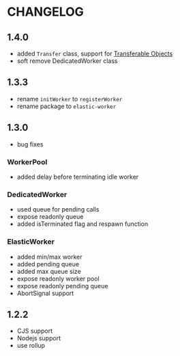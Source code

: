 # CHANGELOG

## 1.4.0

- added `Transfer` class, support for [Transferable Objects](https://developer.mozilla.org/en-US/docs/Web/API/Web_Workers_API/Transferable_objects)
- soft remove DedicatedWorker class

## 1.3.3

- rename `initWorker` to `registerWorker`
- rename package to `elastic-worker`

## 1.3.0

- bug fixes

### WorkerPool

- added delay before terminating idle worker

### DedicatedWorker

- used queue for pending calls
- expose readonly queue
- added isTerminated flag and respawn function

### ElasticWorker

- added min/max worker
- added pending queue
- added max queue size
- expose readonly worker pool
- expose readonly pending queue
- AbortSignal support

## 1.2.2

- CJS support
- Nodejs support
- use rollup
